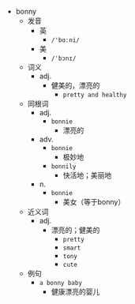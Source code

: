 - bonny
  - 发音
    - 英
      - `/'bɑːni/`
    - 美
      - `/'bɔnɪ/`
  - 词义
    - adj.
      - 健美的，漂亮的
        - `pretty and healthy`
  - 同根词
    - adj.
      - `bonnie`
        - 漂亮的
    - adv.
      - `bonnie`
        - 极妙地
      - `bonnily`
        - 快活地；美丽地
    - n.
      - `bonnie`
        - 美女（等于bonny）
  - 近义词
    - adj.
      - 漂亮的；健美的
        - `pretty`
        - `smart`
        - `tony`
        - `cute`
  - 例句
    - `a bonny baby`
      - 健康漂亮的婴儿

